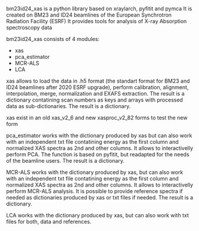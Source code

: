 bm23id24_xas is a python library based on xraylarch, pyfitit and pymca
It is created on BM23 and ID24 beamlines of the European Synchrotron Radiation Facility (ESRF)
It provides tools for analysis of X-ray Absorption spectroscopy data 

bm23id24_xas consists of 4 modules:
 - xas
 - pca_estimator
 - MCR-ALS 
 - LCA
 
 xas allows to load the data in .h5 format (the standart format for BM23 and ID24 beamlines after 2020 ESRF upgrade), perform calibration, alignment, interpolation, merge, normalization and EXAFS extraction. The result is a dictionary contatining scan numbers as keys and arrays with processed data as sub-dictionaries. The result is a dictionary.

 xas exist in an old xas_v2_6 and new xasproc_v2_82 forms to test the new form
 
 pca_estimator works with the dictionary produced by xas but can also work with an independent txt file contatining energy as the first column and normalized XAS spectra as 2nd and other columns. It allows to interactivelly perform PCA. The function is based on pyfitit, but readapted for the needs of the beamline users. The result is a dictionary.
 
 MCR-ALS works with the dictionary produced by xas, but can also work with an independent txt file contatining energy as the first column and normalized XAS spectra as 2nd and other columns. It allows to interactivelly perform MCR-ALS analysis. It is possible to provide reference spectra if needed as dictionaries produced by xas or txt files if needed. The result is a dictionary.
 
 LCA works with the dictionary produced by xas, but can also work with txt files for both, data and references.
 
